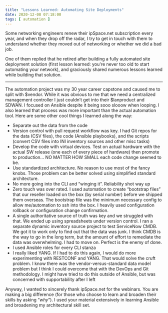 ```yaml
---
title: "Lessons Learned: Automating Site Deployments"
date: 2020-12-08 07:18:00
tags: [ automation ]
---
```

Some networking engineers renew their ipSpace.net subscription every year, and when they drop off the radar, I try to get in touch with them to understand whether they moved out of networking or whether we did a bad job.

One of them replied that he retired after building a fully automated site deployment solution (first lesson learned: you're never too old to start automating your network), and graciously shared numerous lessons learned while building that solution.
<!--more-->
---
The automation project was my 30 year career capstone and caused me to split with $vendor. While it was obvious to me that we need a centralized management controller I just couldn’t get into their $lanproduct and SDWAN. I focused on Ansible despite it being sooo slooow when looping. I also learned that process was more important than the actual automation tool. Here are some other cool things I learned along the way:

* Separate out the data from the code
* Version control with pull request workflow was key. I had Git repos for the data (CSV files), the code (Ansible playbooks), and the scripts (convert CSV files into INI inventory sources and other misc tasks)
* Develop the code with virtual devices. Test on actual hardware with the actual SW release (one each of every piece of hardware) then promote to production... NO MATTER HOW SMALL each code change seemed to be.
* Use standardized architecture. No reason to use most of the fancy knobs. Those problem can be better solved using simplified standard architecture.
* No more going into the CLI and “winging it”. Reliability shot way up
* Zero touch was over rated. I used automation to create  “bootstrap files” that our reseller loaded on the box (by serial number) before we shipped them overseas. The bootstrap file was the minimum necessary config to allow me/automation to ssh into the box. I heavily used configuration rollback or configuration change confirmation. 
* A single authoritative source of truth was key and we struggled with that. We ended up using spreadsheets under version control. I ran a separate dynamic inventory source project to test ServiceNow CMDB. We got it to work only to find out that the data was junk. I think CMDB is the way to go in the long term, but the amount of effort to remediate the data was overwhelming. I had to move on. Perfect is the enemy of done.
* I used Ansible roles for every CLI stanza
* I really liked YANG. If I had to do this again, I would do more experimenting with RESTCONF and YANG. That would solve the cruft problem. I know there was the vendor-versus-standard data model problem but I think I could overcome that with the DevOps and Git methodology. I might have tried to do this  outside of Ansible, but was concerned with supportability after I left
 
Anyway, I wanted to sincerely thank ipSpace.net for the webinars. You are making a big difference (for those who choose to learn and broaden their skills by asking “_why_”). I used your material extensively in learning Ansible and broadening my architectural skill set.
